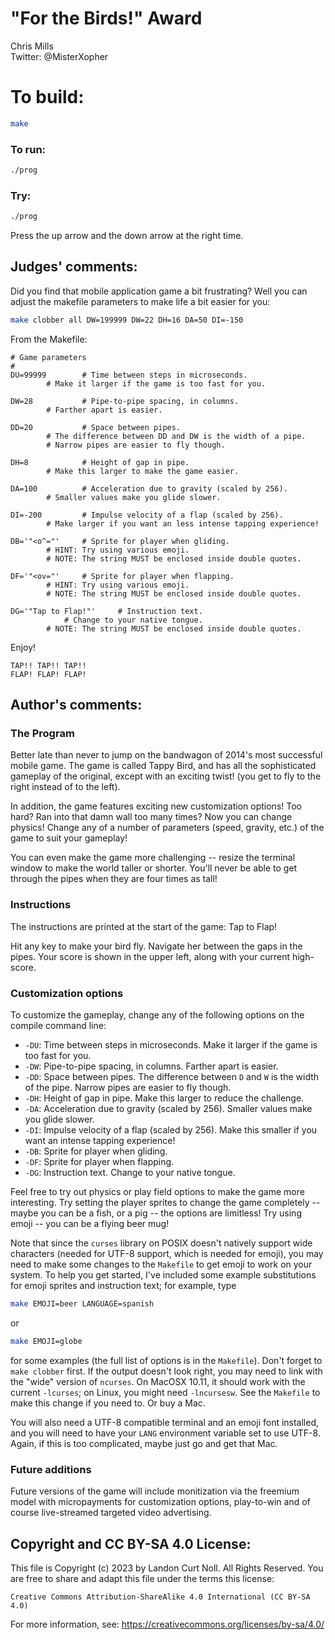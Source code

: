 # "For the Birds!" Award

Chris Mills  
Twitter: @MisterXopher  

# To build:

```sh
make
```

### To run:

```sh
./prog
```

### Try:

```sh
./prog
```

Press the up arrow and the down arrow at the right time.

## Judges' comments:

Did you find that mobile application game a bit frustrating?
Well you can adjust the makefile parameters to make life a
bit easier for you:

```sh
make clobber all DW=199999 DW=22 DH=16 DA=50 DI=-150
```

From the Makefile:


    # Game parameters
    #
    DU=99999        # Time between steps in microseconds.
		    # Make it larger if the game is too fast for you.

    DW=28           # Pipe-to-pipe spacing, in columns.
		    # Farther apart is easier.

    DD=20           # Space between pipes.
		    # The difference between DD and DW is the width of a pipe.
		    # Narrow pipes are easier to fly though.

    DH=8            # Height of gap in pipe.
		    # Make this larger to make the game easier.

    DA=100          # Acceleration due to gravity (scaled by 256).
		    # Smaller values make you glide slower.

    DI=-200         # Impulse velocity of a flap (scaled by 256).
		    # Make larger if you want an less intense tapping experience!

    DB='"<o^="'     # Sprite for player when gliding.
		    # HINT: Try using various emoji.
		    # NOTE: The string MUST be enclosed inside double quotes.

    DF='"<ov="'     # Sprite for player when flapping.
		    # HINT: Try using various emoji.
		    # NOTE: The string MUST be enclosed inside double quotes.

    DG='"Tap to Flap!"'     # Instruction text.
			    # Change to your native tongue.
		    # NOTE: The string MUST be enclosed inside double quotes.

Enjoy! 

    TAP!! TAP!! TAP!!
    FLAP! FLAP! FLAP!

## Author's comments:

### The Program

Better late than never to jump on the bandwagon of 2014's most successful
mobile game.  The game is called Tappy Bird, and has all the sophisticated
gameplay of the original, except with an exciting twist! (you get to fly to
the right instead of to the left).

In addition, the game features exciting new customization options!  Too hard?
Ran into that damn wall too many times?  Now you can change physics!  Change
any of a number of parameters (speed, gravity, etc.) of the game to suit your
gameplay!

You can even make the game more challenging -- resize the terminal window to
make the world taller or shorter.  You'll never be able to get through the
pipes when they are four times as tall!

### Instructions

The instructions are printed at the start of the game:  Tap to Flap!

Hit any key to make your bird fly.  Navigate her between the gaps in the pipes.
Your score is shown in the upper left, along with your current high-score.

### Customization options

To customize the gameplay, change any of the following options on the compile
command line:

 * `-DU`: Time between steps in microseconds.  Make it larger if the game
   is too fast for you.
 * `-DW`: Pipe-to-pipe spacing, in columns.  Farther apart is easier.
 * `-DD`: Space between pipes.  The difference between `D` and `W` is the
   width of the pipe.  Narrow pipes are easier to fly though.
 * `-DH`: Height of gap in pipe.  Make this larger to reduce the challenge.
 * `-DA`: Acceleration due to gravity (scaled by 256).  Smaller values
   make you glide slower.
 * `-DI`: Impulse velocity of a flap (scaled by 256).  Make this smaller
   if you want an intense tapping experience!
 * `-DB`: Sprite for player when gliding.
 * `-DF`: Sprite for player when flapping.  
 * `-DG`: Instruction text.  Change to your native tongue.

Feel free to try out physics or play field options to make the game more
interesting.  Try setting the player sprites to change the game completely --
maybe you can be a fish, or a pig -- the options are limitless!  Try using
emoji -- you can be a flying beer mug!

Note that since the `curses` library on POSIX doesn't natively support wide
characters (needed for UTF-8 support, which is needed for emoji), you may need
to make some changes to the `Makefile` to get emoji to work on your system.
To help you get started, I've included some example substitutions for emoji
sprites and instruction text; for example, type

```sh
make EMOJI=beer LANGUAGE=spanish
```

or

```sh
make EMOJI=globe
```

for some examples (the full list of options is in the `Makefile`).  Don't
forget to `make clobber` first.  If the output doesn't look right, you may need
to link with the "wide" version of `ncurses`.  On MacOSX 10.11, it should work
with the current `-lcurses`; on Linux, you might need `-lncursesw`.
See the `Makefile` to make this change if you need to.  Or buy a Mac.

You will also need a UTF-8 compatible terminal and an emoji font installed,
and you will need to have your `LANG` environment variable set to use UTF-8.
Again, if this is too complicated, maybe just go and get that Mac.

### Future additions

Future versions of the game will include monitization via the freemium model
with micropayments for customization options, play-to-win and of course
live-streamed targeted video advertising.

## Copyright and CC BY-SA 4.0 License:

This file is Copyright (c) 2023 by Landon Curt Noll.  All Rights Reserved.
You are free to share and adapt this file under the terms this license:

    Creative Commons Attribution-ShareAlike 4.0 International (CC BY-SA 4.0)

For more information, see: https://creativecommons.org/licenses/by-sa/4.0/
